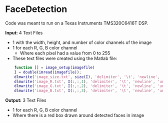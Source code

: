 FaceDetection
=============
Code was meant to run on a Texas Instruments TMS320C6416T DSP.

__Input:__
  4 Text Files
  - 1 with the width, height, and number of color channels of the image
  - 1 for each R, G, B color channel
    - Where each pixel had a value from 0 to 255
  - These text files were created using the Matlab file:
   
  ```matlab
      function [] = image_setup(imagefile)
      I = double(imread(imagefile));
      dlmwrite('image_size.txt', size(I), 'delimiter', '\t', 'newline', 'unix');
      dlmwrite('image_R.txt', I(:,:,1), 'delimiter', '\t', 'newline', 'unix');
      dlmwrite('image_G.txt', I(:,:,2), 'delimiter', '\t', 'newline', 'unix');
      dlmwrite('image_B.txt', I(:,:,3), 'delimiter', '\t', 'newline', 'unix');
  ```

__Output:__
3 Text Files
  - 1 for each R, G, B color channel
  - Where there is a red box drawn around detected faces in image
